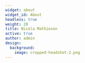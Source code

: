 ```yaml
---
widget: about
widget_id: About
headless: true
weight: 20
title: Nicola Mathieson
active: true
author: admin
design:
  background:
    image: cropped-headshot-2.png
---
```

